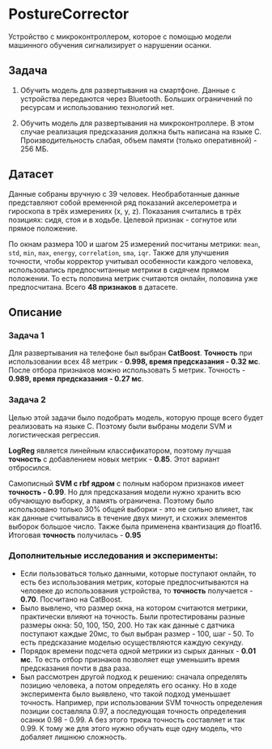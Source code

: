 # PostureCorrector
Устройство с микроконтроллером, которое с помощью модели машинного обучения сигнализирует о нарушении осанки.

## Задача
1) Обучить модель для развертывания на смартфоне. Данные с устройства передаются через Bluetooth.
Больших ограничений по ресурсам и использованию технологий нет.

3) Обучить модель для развертывания на микроконтроллере. 
В этом случае реализация предсказания должна быть написана на языке C.
Производительность слабая, объем памяти (только оперативной) - 256 МБ.

## Датасет
Данные собраны вручную с 39 человек. Необработанные данные представляют собой временной ряд показаний акселерометра и гироскопа в трёх измерениях (x, y, z).
Показания считались в трёх позициях: сидя, стоя и в ходьбе. Целевой признак - согнутое или прямое положение.

По окнам размера 100 и шагом 25 измерений посчитаны метрики: `mean`, `std`, `min`, `max`, `energy`, `correlation`, `sma`, `iqr`. 
Также для улучшения точности, чтобы корректор учитывал особенности каждого человека, использовались предпосчитанные 
метрики в сидячем прямом положении. То есть половина метрик считаются онлайн, половина уже предпосчитана. 
Всего **48 признаков** в датасете.

## Описание
### Задача 1
Для развертывания на телефоне был выбран **CatBoost**. **Точность** при использовании всех 48 метрик - **0.998, время предсказания - 0.32 мс**.
После отбора признаков можно использовать 5 метрик. Точность - **0.989, время предсказания - 0.27 мс**.
### Задача 2
Целью этой задачи было подобрать модель, которую проще всего будет реализовать на языке C.
Поэтому были выбраны модели SVM и логистическая регрессия. 

**LogReg** является линейным классификатором, поэтому лучшая **точность** с добавлением новых метрик - **0.85**. Этот вариант отбросился.

Самописный **SVM с rbf ядром** с полным набором признаков имеет **точность - 0.99**. 
Но для предсказания модели нужно хранить всю обучающую выборку, а память ограничена.
Поэтому было использовано только 30% общей выборки - это не сильно влияет, так как данные считывались в течение двух минут,
и схожих элементов выборок большое число. Также была применена квантизация до float16.
Итоговая **точность** получилась - **0.95**

### Дополнительные исследования и эксперименты: 
- Если пользоваться только данными, которые поступают онлайн, то есть без использования метрик, которые 
предпосчитываются на человеке до использования устройства, то **точность** получается - **0.70**. Посчитано на CatBoost.
- Было вывлено, что размер окна, на котором считаются метрики, практически влияют на точность.
Были протестированы разные размеры окна: 50, 100, 150, 200. Но так как данные с датчика поступают каждые 20мс, то
был выбран размер - 100, шаг - 50. То есть предсказание моделью осуществляются каждую секунду.
- Порядок времени подсчета одной метрики из сырых данных - **0.01 мс**. То есть отбор признаков позволяет еще
уменьшить время предсказания почти в два раза.
- Был рассмотрен другой подход к решению: сначала определять позицию человека, а потом определять его осанку.
Но в ходе эксперимента было выявлено, что такой подход уменьшает точность.
Например, при использовании SVM точность определения позиции составляла 0.97,
а последующая точность определения осанки 0.98 - 0.99. А без этого трюка точность составляет и так 0.99.
К тому же для этого нужно обучать еще одну модель, что добаляет лишнюю сложность. 
